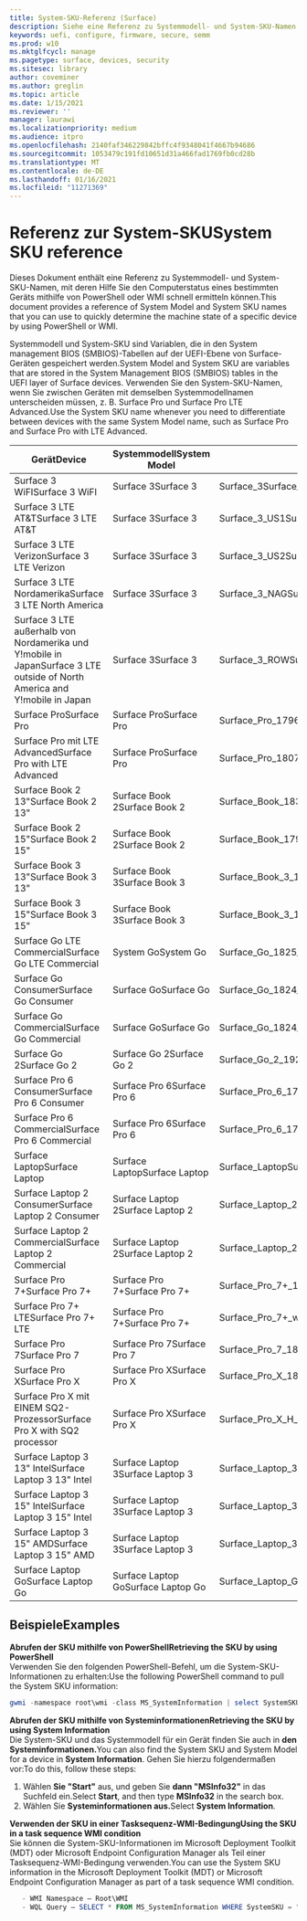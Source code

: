 ```yaml
---
title: System-SKU-Referenz (Surface)
description: Siehe eine Referenz zu Systemmodell- und System-SKU-Namen.
keywords: uefi, configure, firmware, secure, semm
ms.prod: w10
ms.mktglfcycl: manage
ms.pagetype: surface, devices, security
ms.sitesec: library
author: coveminer
ms.author: greglin
ms.topic: article
ms.date: 1/15/2021
ms.reviewer: ''
manager: laurawi
ms.localizationpriority: medium
ms.audience: itpro
ms.openlocfilehash: 2140faf346229842bffc4f9348041f4667b94686
ms.sourcegitcommit: 1053479c191fd10651d31a466fad1769fb0cd28b
ms.translationtype: MT
ms.contentlocale: de-DE
ms.lasthandoff: 01/16/2021
ms.locfileid: "11271369"
---
```

# <span data-ttu-id="9bfa4-104">Referenz zur System-SKU</span><span class="sxs-lookup"><span data-stu-id="9bfa4-104">System SKU reference</span></span>

<span data-ttu-id="9bfa4-105">Dieses Dokument enthält eine Referenz zu Systemmodell- und System-SKU-Namen, mit deren Hilfe Sie den Computerstatus eines bestimmten Geräts mithilfe von PowerShell oder WMI schnell ermitteln können.</span><span class="sxs-lookup"><span data-stu-id="9bfa4-105">This document provides a reference of System Model and System SKU names that you can use to quickly determine the machine state of a specific device by using PowerShell or WMI.</span></span>

<span data-ttu-id="9bfa4-106">Systemmodell und System-SKU sind Variablen, die in den System management BIOS (SMBIOS)-Tabellen auf der UEFI-Ebene von Surface-Geräten gespeichert werden.</span><span class="sxs-lookup"><span data-stu-id="9bfa4-106">System Model and System SKU are variables that are stored in the System Management BIOS (SMBIOS) tables in the UEFI layer of Surface devices.</span></span> <span data-ttu-id="9bfa4-107">Verwenden Sie den System-SKU-Namen, wenn Sie zwischen Geräten mit demselben Systemmodellnamen unterscheiden müssen, z. B. Surface Pro und Surface Pro LTE Advanced.</span><span class="sxs-lookup"><span data-stu-id="9bfa4-107">Use the System SKU name whenever you need to differentiate between devices with the same System Model name, such as Surface Pro and Surface Pro with LTE Advanced.</span></span>

| <span data-ttu-id="9bfa4-108">Gerät</span><span class="sxs-lookup"><span data-stu-id="9bfa4-108">Device</span></span>   | <span data-ttu-id="9bfa4-109">Systemmodell</span><span class="sxs-lookup"><span data-stu-id="9bfa4-109">System Model</span></span> | <span data-ttu-id="9bfa4-110">System-SKU</span><span class="sxs-lookup"><span data-stu-id="9bfa4-110">System SKU</span></span>       |
| ---------- | ----------- | -------------- |
| <span data-ttu-id="9bfa4-111">Surface 3 WiFI</span><span class="sxs-lookup"><span data-stu-id="9bfa4-111">Surface 3 WiFI</span></span>                                               | <span data-ttu-id="9bfa4-112">Surface 3</span><span class="sxs-lookup"><span data-stu-id="9bfa4-112">Surface 3</span></span>        | <span data-ttu-id="9bfa4-113">Surface_3</span><span class="sxs-lookup"><span data-stu-id="9bfa4-113">Surface_3</span></span>                        |
| <span data-ttu-id="9bfa4-114">Surface 3 LTE AT&T</span><span class="sxs-lookup"><span data-stu-id="9bfa4-114">Surface 3 LTE AT&T</span></span>                                           | <span data-ttu-id="9bfa4-115">Surface 3</span><span class="sxs-lookup"><span data-stu-id="9bfa4-115">Surface 3</span></span>        | <span data-ttu-id="9bfa4-116">Surface_3_US1</span><span class="sxs-lookup"><span data-stu-id="9bfa4-116">Surface_3_US1</span></span>                    |
| <span data-ttu-id="9bfa4-117">Surface 3 LTE Verizon</span><span class="sxs-lookup"><span data-stu-id="9bfa4-117">Surface 3 LTE Verizon</span></span>                                        | <span data-ttu-id="9bfa4-118">Surface 3</span><span class="sxs-lookup"><span data-stu-id="9bfa4-118">Surface 3</span></span>        | <span data-ttu-id="9bfa4-119">Surface_3_US2</span><span class="sxs-lookup"><span data-stu-id="9bfa4-119">Surface_3_US2</span></span>                    |
| <span data-ttu-id="9bfa4-120">Surface 3 LTE Nordamerika</span><span class="sxs-lookup"><span data-stu-id="9bfa4-120">Surface 3 LTE North America</span></span>                                  | <span data-ttu-id="9bfa4-121">Surface 3</span><span class="sxs-lookup"><span data-stu-id="9bfa4-121">Surface 3</span></span>        | <span data-ttu-id="9bfa4-122">Surface_3_NAG</span><span class="sxs-lookup"><span data-stu-id="9bfa4-122">Surface_3_NAG</span></span>                    |
| <span data-ttu-id="9bfa4-123">Surface 3 LTE außerhalb von Nordamerika und Y!mobile in Japan</span><span class="sxs-lookup"><span data-stu-id="9bfa4-123">Surface 3 LTE outside of North America and Y!mobile in Japan</span></span> | <span data-ttu-id="9bfa4-124">Surface 3</span><span class="sxs-lookup"><span data-stu-id="9bfa4-124">Surface 3</span></span>        | <span data-ttu-id="9bfa4-125">Surface_3_ROW</span><span class="sxs-lookup"><span data-stu-id="9bfa4-125">Surface_3_ROW</span></span>                    |
| <span data-ttu-id="9bfa4-126">Surface Pro</span><span class="sxs-lookup"><span data-stu-id="9bfa4-126">Surface Pro</span></span>                                                  | <span data-ttu-id="9bfa4-127">Surface Pro</span><span class="sxs-lookup"><span data-stu-id="9bfa4-127">Surface Pro</span></span>      | <span data-ttu-id="9bfa4-128">Surface_Pro_1796</span><span class="sxs-lookup"><span data-stu-id="9bfa4-128">Surface_Pro_1796</span></span>                 |
| <span data-ttu-id="9bfa4-129">Surface Pro mit LTE Advanced</span><span class="sxs-lookup"><span data-stu-id="9bfa4-129">Surface Pro with LTE Advanced</span></span>                                | <span data-ttu-id="9bfa4-130">Surface Pro</span><span class="sxs-lookup"><span data-stu-id="9bfa4-130">Surface Pro</span></span>      | <span data-ttu-id="9bfa4-131">Surface_Pro_1807</span><span class="sxs-lookup"><span data-stu-id="9bfa4-131">Surface_Pro_1807</span></span>                 |
| <span data-ttu-id="9bfa4-132">Surface Book 2 13"</span><span class="sxs-lookup"><span data-stu-id="9bfa4-132">Surface Book 2 13"</span></span>                                        | <span data-ttu-id="9bfa4-133">Surface Book 2</span><span class="sxs-lookup"><span data-stu-id="9bfa4-133">Surface Book 2</span></span>   | <span data-ttu-id="9bfa4-134">Surface_Book_1832</span><span class="sxs-lookup"><span data-stu-id="9bfa4-134">Surface_Book_1832</span></span>                |
| <span data-ttu-id="9bfa4-135">Surface Book 2 15"</span><span class="sxs-lookup"><span data-stu-id="9bfa4-135">Surface Book 2 15"</span></span>                                        | <span data-ttu-id="9bfa4-136">Surface Book 2</span><span class="sxs-lookup"><span data-stu-id="9bfa4-136">Surface Book 2</span></span>   | <span data-ttu-id="9bfa4-137">Surface_Book_1793</span><span class="sxs-lookup"><span data-stu-id="9bfa4-137">Surface_Book_1793</span></span>                |
| <span data-ttu-id="9bfa4-138">Surface Book 3 13"</span><span class="sxs-lookup"><span data-stu-id="9bfa4-138">Surface Book 3 13"</span></span>                                        | <span data-ttu-id="9bfa4-139">Surface Book 3</span><span class="sxs-lookup"><span data-stu-id="9bfa4-139">Surface Book 3</span></span>   | <span data-ttu-id="9bfa4-140">Surface_Book_3_1900</span><span class="sxs-lookup"><span data-stu-id="9bfa4-140">Surface_Book_3_1900</span></span>                |
| <span data-ttu-id="9bfa4-141">Surface Book 3 15"</span><span class="sxs-lookup"><span data-stu-id="9bfa4-141">Surface Book 3 15"</span></span>                                        | <span data-ttu-id="9bfa4-142">Surface Book 3</span><span class="sxs-lookup"><span data-stu-id="9bfa4-142">Surface Book 3</span></span>   | <span data-ttu-id="9bfa4-143">Surface_Book_3_1899</span><span class="sxs-lookup"><span data-stu-id="9bfa4-143">Surface_Book_3_1899</span></span>
| <span data-ttu-id="9bfa4-144">Surface Go LTE Commercial</span><span class="sxs-lookup"><span data-stu-id="9bfa4-144">Surface Go LTE Commercial</span></span> | <span data-ttu-id="9bfa4-145">System Go</span><span class="sxs-lookup"><span data-stu-id="9bfa4-145">System Go</span></span> | <span data-ttu-id="9bfa4-146">Surface_Go_1825_Commercial</span><span class="sxs-lookup"><span data-stu-id="9bfa4-146">Surface_Go_1825_Commercial</span></span> |
| <span data-ttu-id="9bfa4-147">Surface Go Consumer</span><span class="sxs-lookup"><span data-stu-id="9bfa4-147">Surface Go Consumer</span></span>                                          | <span data-ttu-id="9bfa4-148">Surface Go</span><span class="sxs-lookup"><span data-stu-id="9bfa4-148">Surface Go</span></span>       | <span data-ttu-id="9bfa4-149">Surface_Go_1824_Consumer</span><span class="sxs-lookup"><span data-stu-id="9bfa4-149">Surface_Go_1824_Consumer</span></span>         |
| <span data-ttu-id="9bfa4-150">Surface Go Commercial</span><span class="sxs-lookup"><span data-stu-id="9bfa4-150">Surface Go Commercial</span></span>                                        | <span data-ttu-id="9bfa4-151">Surface Go</span><span class="sxs-lookup"><span data-stu-id="9bfa4-151">Surface Go</span></span>       | <span data-ttu-id="9bfa4-152">Surface_Go_1824_Commercial</span><span class="sxs-lookup"><span data-stu-id="9bfa4-152">Surface_Go_1824_Commercial</span></span>       |
| <span data-ttu-id="9bfa4-153">Surface Go 2</span><span class="sxs-lookup"><span data-stu-id="9bfa4-153">Surface Go 2</span></span>                                                 | <span data-ttu-id="9bfa4-154">Surface Go 2</span><span class="sxs-lookup"><span data-stu-id="9bfa4-154">Surface Go 2</span></span>     | <span data-ttu-id="9bfa4-155">Surface_Go_2_1927</span><span class="sxs-lookup"><span data-stu-id="9bfa4-155">Surface_Go_2_1927</span></span>                |
| <span data-ttu-id="9bfa4-156">Surface Pro 6 Consumer</span><span class="sxs-lookup"><span data-stu-id="9bfa4-156">Surface Pro 6 Consumer</span></span>                                       | <span data-ttu-id="9bfa4-157">Surface Pro 6</span><span class="sxs-lookup"><span data-stu-id="9bfa4-157">Surface Pro 6</span></span>    | <span data-ttu-id="9bfa4-158">Surface_Pro_6_1796_Consumer</span><span class="sxs-lookup"><span data-stu-id="9bfa4-158">Surface_Pro_6_1796_Consumer</span></span>      |
| <span data-ttu-id="9bfa4-159">Surface Pro 6 Commercial</span><span class="sxs-lookup"><span data-stu-id="9bfa4-159">Surface Pro 6 Commercial</span></span>                                     | <span data-ttu-id="9bfa4-160">Surface Pro 6</span><span class="sxs-lookup"><span data-stu-id="9bfa4-160">Surface Pro 6</span></span>    | <span data-ttu-id="9bfa4-161">Surface_Pro_6_1796_Commercial</span><span class="sxs-lookup"><span data-stu-id="9bfa4-161">Surface_Pro_6_1796_Commercial</span></span>    |
| <span data-ttu-id="9bfa4-162">Surface Laptop</span><span class="sxs-lookup"><span data-stu-id="9bfa4-162">Surface Laptop</span></span>                                               | <span data-ttu-id="9bfa4-163">Surface Laptop</span><span class="sxs-lookup"><span data-stu-id="9bfa4-163">Surface Laptop</span></span>   | <span data-ttu-id="9bfa4-164">Surface_Laptop</span><span class="sxs-lookup"><span data-stu-id="9bfa4-164">Surface_Laptop</span></span>                   |
| <span data-ttu-id="9bfa4-165">Surface Laptop 2 Consumer</span><span class="sxs-lookup"><span data-stu-id="9bfa4-165">Surface Laptop 2 Consumer</span></span>                                    | <span data-ttu-id="9bfa4-166">Surface Laptop 2</span><span class="sxs-lookup"><span data-stu-id="9bfa4-166">Surface Laptop 2</span></span> | <span data-ttu-id="9bfa4-167">Surface_Laptop_2_1769_Consumer</span><span class="sxs-lookup"><span data-stu-id="9bfa4-167">Surface_Laptop_2_1769_Consumer</span></span>   |
| <span data-ttu-id="9bfa4-168">Surface Laptop 2 Commercial</span><span class="sxs-lookup"><span data-stu-id="9bfa4-168">Surface Laptop 2 Commercial</span></span>                                  | <span data-ttu-id="9bfa4-169">Surface Laptop 2</span><span class="sxs-lookup"><span data-stu-id="9bfa4-169">Surface Laptop 2</span></span> | <span data-ttu-id="9bfa4-170">Surface_Laptop_2_1769_Commercial</span><span class="sxs-lookup"><span data-stu-id="9bfa4-170">Surface_Laptop_2_1769_Commercial</span></span> |
| <span data-ttu-id="9bfa4-171">Surface Pro 7+</span><span class="sxs-lookup"><span data-stu-id="9bfa4-171">Surface Pro 7+</span></span>                                               | <span data-ttu-id="9bfa4-172">Surface Pro 7+</span><span class="sxs-lookup"><span data-stu-id="9bfa4-172">Surface Pro 7+</span></span> | <span data-ttu-id="9bfa4-173">Surface_Pro_7+_1960</span><span class="sxs-lookup"><span data-stu-id="9bfa4-173">Surface_Pro_7+_1960</span></span>|
| <span data-ttu-id="9bfa4-174">Surface Pro 7+ LTE</span><span class="sxs-lookup"><span data-stu-id="9bfa4-174">Surface Pro 7+ LTE</span></span>                                           | <span data-ttu-id="9bfa4-175">Surface Pro 7+</span><span class="sxs-lookup"><span data-stu-id="9bfa4-175">Surface Pro 7+</span></span> | <span data-ttu-id="9bfa4-176">Surface_Pro_7+_with_LTE_Advanced_1961</span><span class="sxs-lookup"><span data-stu-id="9bfa4-176">Surface_Pro_7+_with_LTE_Advanced_1961</span></span>|
| <span data-ttu-id="9bfa4-177">Surface Pro 7</span><span class="sxs-lookup"><span data-stu-id="9bfa4-177">Surface Pro 7</span></span>                 | <span data-ttu-id="9bfa4-178">Surface Pro 7</span><span class="sxs-lookup"><span data-stu-id="9bfa4-178">Surface Pro 7</span></span>    | <span data-ttu-id="9bfa4-179">Surface_Pro_7_1866</span><span class="sxs-lookup"><span data-stu-id="9bfa4-179">Surface_Pro_7_1866</span></span>         |
| <span data-ttu-id="9bfa4-180">Surface Pro X</span><span class="sxs-lookup"><span data-stu-id="9bfa4-180">Surface Pro X</span></span>                 | <span data-ttu-id="9bfa4-181">Surface Pro X</span><span class="sxs-lookup"><span data-stu-id="9bfa4-181">Surface Pro X</span></span>    | <span data-ttu-id="9bfa4-182">Surface_Pro_X_1876</span><span class="sxs-lookup"><span data-stu-id="9bfa4-182">Surface_Pro_X_1876</span></span>         |
| <span data-ttu-id="9bfa4-183">Surface Pro X mit EINEM SQ2-Prozessor</span><span class="sxs-lookup"><span data-stu-id="9bfa4-183">Surface Pro X with SQ2 processor</span></span>                | <span data-ttu-id="9bfa4-184">Surface Pro X</span><span class="sxs-lookup"><span data-stu-id="9bfa4-184">Surface Pro X</span></span>    | <span data-ttu-id="9bfa4-185">Surface_Pro_X_H_1876</span><span class="sxs-lookup"><span data-stu-id="9bfa4-185">Surface_Pro_X_H_1876</span></span>        |
| <span data-ttu-id="9bfa4-186">Surface Laptop 3 13" Intel</span><span class="sxs-lookup"><span data-stu-id="9bfa4-186">Surface Laptop 3 13" Intel</span></span> | <span data-ttu-id="9bfa4-187">Surface Laptop 3</span><span class="sxs-lookup"><span data-stu-id="9bfa4-187">Surface Laptop 3</span></span> | <span data-ttu-id="9bfa4-188">Surface_Laptop_3_1867:1868</span><span class="sxs-lookup"><span data-stu-id="9bfa4-188">Surface_Laptop_3_1867:1868</span></span> |
| <span data-ttu-id="9bfa4-189">Surface Laptop 3 15" Intel</span><span class="sxs-lookup"><span data-stu-id="9bfa4-189">Surface Laptop 3 15" Intel</span></span> | <span data-ttu-id="9bfa4-190">Surface Laptop 3</span><span class="sxs-lookup"><span data-stu-id="9bfa4-190">Surface Laptop 3</span></span> | <span data-ttu-id="9bfa4-191">Surface_Laptop_3_1872</span><span class="sxs-lookup"><span data-stu-id="9bfa4-191">Surface_Laptop_3_1872</span></span>      |
| <span data-ttu-id="9bfa4-192">Surface Laptop 3 15" AMD</span><span class="sxs-lookup"><span data-stu-id="9bfa4-192">Surface Laptop 3 15" AMD</span></span>   | <span data-ttu-id="9bfa4-193">Surface Laptop 3</span><span class="sxs-lookup"><span data-stu-id="9bfa4-193">Surface Laptop 3</span></span> | <span data-ttu-id="9bfa4-194">Surface_Laptop_3_1873</span><span class="sxs-lookup"><span data-stu-id="9bfa4-194">Surface_Laptop_3_1873</span></span>      | 
| <span data-ttu-id="9bfa4-195">Surface Laptop Go</span><span class="sxs-lookup"><span data-stu-id="9bfa4-195">Surface Laptop Go</span></span>  | <span data-ttu-id="9bfa4-196">Surface Laptop Go</span><span class="sxs-lookup"><span data-stu-id="9bfa4-196">Surface Laptop Go</span></span> | <span data-ttu-id="9bfa4-197">Surface_Laptop_Go_1943</span><span class="sxs-lookup"><span data-stu-id="9bfa4-197">Surface_Laptop_Go_1943</span></span>      | 

## <span data-ttu-id="9bfa4-198">Beispiele</span><span class="sxs-lookup"><span data-stu-id="9bfa4-198">Examples</span></span> 

**<span data-ttu-id="9bfa4-199">Abrufen der SKU mithilfe von PowerShell</span><span class="sxs-lookup"><span data-stu-id="9bfa4-199">Retrieving the SKU by using PowerShell</span></span>**  
<span data-ttu-id="9bfa4-200">Verwenden Sie den folgenden PowerShell-Befehl, um die System-SKU-Informationen zu erhalten:</span><span class="sxs-lookup"><span data-stu-id="9bfa4-200">Use the following PowerShell command to pull the System SKU information:</span></span>

 ``` powershell  
gwmi -namespace root\wmi -class MS_SystemInformation | select SystemSKU 
```

**<span data-ttu-id="9bfa4-201">Abrufen der SKU mithilfe von Systeminformationen</span><span class="sxs-lookup"><span data-stu-id="9bfa4-201">Retrieving the SKU by using System Information</span></span>**  
<span data-ttu-id="9bfa4-202">Die System-SKU und das Systemmodell für ein Gerät finden Sie auch in **den Systeminformationen.**</span><span class="sxs-lookup"><span data-stu-id="9bfa4-202">You can also find the System SKU and System Model for a device in **System Information**.</span></span> <span data-ttu-id="9bfa4-203">Gehen Sie hierzu folgendermaßen vor:</span><span class="sxs-lookup"><span data-stu-id="9bfa4-203">To do this, follow these steps:</span></span>

1. <span data-ttu-id="9bfa4-204">Wählen **Sie "Start"** aus, und geben Sie **dann "MSInfo32"** in das Suchfeld ein.</span><span class="sxs-lookup"><span data-stu-id="9bfa4-204">Select **Start**, and then type **MSInfo32** in the search box.</span></span>  
1. <span data-ttu-id="9bfa4-205">Wählen Sie **Systeminformationen aus.**</span><span class="sxs-lookup"><span data-stu-id="9bfa4-205">Select **System Information**.</span></span>

**<span data-ttu-id="9bfa4-206">Verwenden der SKU in einer Tasksequenz-WMI-Bedingung</span><span class="sxs-lookup"><span data-stu-id="9bfa4-206">Using the SKU in a task sequence WMI condition</span></span>**  
<span data-ttu-id="9bfa4-207">Sie können die System-SKU-Informationen im Microsoft Deployment Toolkit (MDT) oder Microsoft Endpoint Configuration Manager als Teil einer Tasksequenz-WMI-Bedingung verwenden.</span><span class="sxs-lookup"><span data-stu-id="9bfa4-207">You can use the System SKU information in the Microsoft Deployment Toolkit (MDT) or Microsoft Endpoint Configuration Manager as part of a task sequence WMI condition.</span></span>

 ``` powershell  
    - WMI Namespace – Root\WMI
    - WQL Query – SELECT * FROM MS_SystemInformation WHERE SystemSKU = "Surface_Pro_1796"
 ``` 
